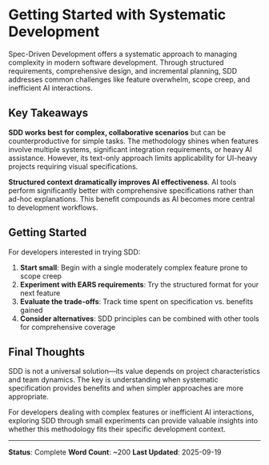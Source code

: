 # Getting Started with Systematic Development

Spec-Driven Development offers a systematic approach to managing complexity in modern software development. Through structured requirements, comprehensive design, and incremental planning, SDD addresses common challenges like feature overwhelm, scope creep, and inefficient AI interactions.

## Key Takeaways

**SDD works best for complex, collaborative scenarios** but can be counterproductive for simple tasks. The methodology shines when features involve multiple systems, significant integration requirements, or heavy AI assistance. However, its text-only approach limits applicability for UI-heavy projects requiring visual specifications.

**Structured context dramatically improves AI effectiveness**. AI tools perform significantly better with comprehensive specifications rather than ad-hoc explanations. This benefit compounds as AI becomes more central to development workflows.

## Getting Started

For developers interested in trying SDD:

1. **Start small**: Begin with a single moderately complex feature prone to scope creep
2. **Experiment with EARS requirements**: Try the structured format for your next feature
3. **Evaluate the trade-offs**: Track time spent on specification vs. benefits gained
4. **Consider alternatives**: SDD principles can be combined with other tools for comprehensive coverage

## Final Thoughts

SDD is not a universal solution—its value depends on project characteristics and team dynamics. The key is understanding when systematic specification provides benefits and when simpler approaches are more appropriate.

For developers dealing with complex features or inefficient AI interactions, exploring SDD through small experiments can provide valuable insights into whether this methodology fits their specific development context.

---
**Status**: Complete
**Word Count**: ~200
**Last Updated**: 2025-09-19
